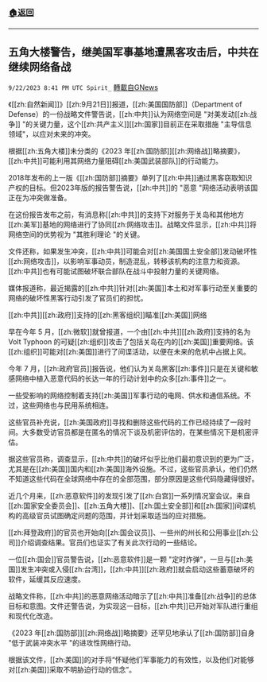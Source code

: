 ###  [:house:返回](README.md)
---


## 五角大楼警告，继美国军事基地遭黑客攻击后，中共在继续网络备战
`9/22/2023 8:41 PM UTC Spirit_` [轉載自GNews](https://gnews.org/articles/1728054)



《[[zh:自然新闻]]》[[zh:9月21日]]报道，[[zh:美国国防部]]（Department of Defense）的一份战略文件警告说，[[zh:中共]]认为网络空间是 "对美发动[[zh:战争]] "的关键力量，这个[[zh:共产主义]][[zh:国家]]目前正在采取措施 "主导信息领域"，以应对未来的冲突。

根据[[zh:五角大楼]]未分类的《2023 年[[zh:国防部]][[zh:网络战]]略摘要》，[[zh:中共]]可能利用其网络力量阻碍[[zh:美国武装部队]]的行动能力。

2018年发布的上一版《[[zh:国防部]]摘要》单列了[[zh:中共]]通过黑客窃取知识产权的目标。但2023年版的报告警告说，[[zh:中共]]的 "恶意 "网络活动表明该国正在为冲突做准备。

在这份报告发布之前，有消息称[[zh:中共]]的支持下对服务于关岛和其他地方[[zh:美军]]基地的网络进行了协同[[zh:网络攻击]]。战略文件显示，[[zh:中共]]将网络空间的优势视为 "其胜利理论 "的关键。

文件还称，如果发生冲突，[[zh:中共]]可能会对[[zh:美国国土安全部]]发动破坏性[[zh:网络攻击]]，以影响军事动员，制造混乱，转移该机构的注意力和资源。[[zh:中共]]也有可能试图破坏联合部队在战斗中投射力量的关键网络。

媒体报道称，最近揭露的[[zh:中共]]针对[[zh:美国]]本土和对军事行动至关重要的网络的破坏性黑客行动引发了官员们的担忧。

[[zh:中共]][[zh:政府]]支持的[[zh:黑客组织]]瞄准[[zh:美国]]网络

早在今年 5 月，[[zh:微软]]就曾报道，一个由[[zh:中共]][[zh:政府]]支持的名为 Volt Typhoon 的可疑[[zh:组织]]攻击了包括关岛在内的[[zh:美国]]重要网络。该[[zh:组织]]可能对[[zh:美国]]进行了间谍活动，以便在未来的危机中占据上风。

今年 7 月，[[zh:政府官员]]报告说，他们认为关岛黑客[[zh:事件]]只是在关键和敏感网络中植入恶意代码的长达一年的行动计划中的众多[[zh:事件]]之一。

一些受影响的网络控制着支持[[zh:美国]]军事行动的电网、供水和通信系统。不过，这些网络也与民用系统相连。

这些官员补充说，[[zh:美国政府]]寻找和删除这些代码的工作已经持续了一段时间。大多数受访官员都是在匿名的情况下谈及机密评估的，在某些情况下是机密评估。

据这些官员称，调查显示，[[zh:中共]]的破坏似乎比他们最初意识到的更为广泛，尤其是在[[zh:美国]]国内和[[zh:美国]]海外设施。不过，这些官员承认，他们仍然不知道这些代码在全球网络中存在的全部范围，部分原因是这些代码隐藏得很好。

近几个月来，[[zh:恶意软件]]的发现引发了[[zh:白宫]]一系列情况室会议。来自[[zh:国家安全委员会]]、[[zh:五角大楼]]、[[zh:国土安全部]]和[[zh:国家]]间谍机构的高级官员试图确定问题的范围，并计划采取适当的应对措施。

[[zh:拜登政府]]的官员也开始向[[zh:国会议员]]、一些州的州长和公用事业[[zh:公司]]介绍调查结果。官员们也证实了有关此次行动的一些结论。

一位[[zh:国会]]官员警告说，[[zh:恶意软件]]是一颗 "定时炸弹"，一旦与[[zh:美国]]发生冲突或入侵[[zh:台湾]]，[[zh:中共]][[zh:政府]]就会启动这些蓄意破坏的软件，延缓其反应速度。

战略文件称，[[zh:中共]]的恶意网络活动暗示了[[zh:中共]]准备[[zh:战争]]的总体目标和意图。文件还警告说，为实现这一目标，[[zh:中共]]已开始对军队进行重组和现代化改造。

《2023 年[[zh:国防部]][[zh:网络战]]略摘要》还罕见地承认了[[zh:国防部]]自身 "低于武装冲突水平 "的进攻性网络行动。

根据该文件，[[zh:美国]]的对手将“怀疑他们军事能力的有效性，以及他们对能够对[[zh:美国]]采取不明胁迫行动的信念”。

